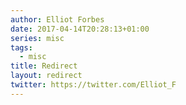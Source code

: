 ```yaml
---
author: Elliot Forbes
date: 2017-04-14T20:28:13+01:00
series: misc
tags:
  - misc
title: Redirect
layout: redirect
twitter: https://twitter.com/Elliot_F
---
```

